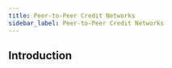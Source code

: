 ```yaml
---
title: Peer-to-Peer Credit Networks
sidebar_label: Peer-to-Peer Credit Networks
---
```


## Introduction
